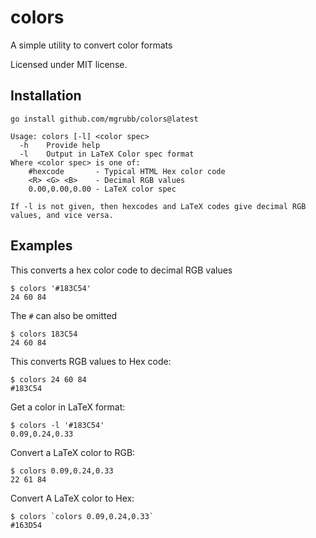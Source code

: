 # colors

A simple utility to convert color formats

Licensed under MIT license.

## Installation

`go install github.com/mgrubb/colors@latest`

```
Usage: colors [-l] <color spec>
  -h	Provide help
  -l	Output in LaTeX Color spec format
Where <color spec> is one of:
	#hexcode       - Typical HTML Hex color code
	<R> <G> <B>    - Decimal RGB values
	0.00,0.00,0.00 - LaTeX color spec

If -l is not given, then hexcodes and LaTeX codes give decimal RGB values, and vice versa.
```

## Examples

This converts a hex color code to decimal RGB values
```shell
$ colors '#183C54'
24 60 84
```

The `#` can also be omitted
```shell
$ colors 183C54
24 60 84
```

This converts RGB values to Hex code:
```shell
$ colors 24 60 84
#183C54
```

Get a color in LaTeX format:
```shell
$ colors -l '#183C54'
0.09,0.24,0.33
```

Convert a LaTeX color to RGB:
```shell
$ colors 0.09,0.24,0.33
22 61 84
```

Convert A LaTeX color to Hex:
```shell
$ colors `colors 0.09,0.24,0.33`
#163D54
```
